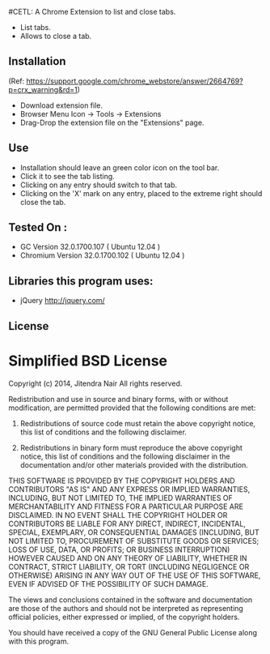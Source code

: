 #CETL:  A Chrome Extension to list and close tabs.
* List tabs.
* Allows to close a tab.

## Installation
(Ref: https://support.google.com/chrome_webstore/answer/2664769?p=crx_warning&rd=1)
- Download extension file.
- Browser Menu Icon -> Tools -> Extensions
- Drag-Drop the extension file on the "Extensions" page. 

## Use
* Installation should leave an green color icon on the tool bar.
* Click it to see the tab listing.
* Clicking on any entry should switch to that tab.
* Clicking on the 'X' mark on any entry, placed to the extreme right should close the tab. 

## Tested On :
* GC Version 32.0.1700.107 ( Ubuntu 12.04 )
* Chromium Version 32.0.1700.102 ( Ubuntu 12.04 )  

## Libraries this program  uses:
* jQuery http://jquery.com/

## License
Simplified BSD License 
=======================

Copyright (c) 2014, Jitendra Nair
All rights reserved.

Redistribution and use in source and binary forms, with or without modification, are permitted provided that the following conditions are met:

1. Redistributions of source code must retain the above copyright notice, this list of conditions and the following disclaimer.

2. Redistributions in binary form must reproduce the above copyright notice, this list of conditions and the following disclaimer in the documentation and/or other materials provided with the distribution.

THIS SOFTWARE IS PROVIDED BY THE COPYRIGHT HOLDERS AND CONTRIBUTORS "AS IS" AND ANY EXPRESS OR IMPLIED WARRANTIES, INCLUDING, BUT NOT LIMITED TO, THE IMPLIED WARRANTIES OF MERCHANTABILITY AND FITNESS FOR A PARTICULAR PURPOSE ARE DISCLAIMED. IN NO EVENT SHALL THE COPYRIGHT HOLDER OR CONTRIBUTORS BE LIABLE FOR ANY DIRECT, INDIRECT, INCIDENTAL, SPECIAL, EXEMPLARY, OR CONSEQUENTIAL DAMAGES (INCLUDING, BUT NOT LIMITED TO, PROCUREMENT OF SUBSTITUTE GOODS OR SERVICES; LOSS OF USE, DATA, OR PROFITS; OR BUSINESS INTERRUPTION) HOWEVER CAUSED AND ON ANY THEORY OF LIABILITY, WHETHER IN CONTRACT, STRICT LIABILITY, OR TORT (INCLUDING NEGLIGENCE OR OTHERWISE) ARISING IN ANY WAY OUT OF THE USE OF THIS SOFTWARE, EVEN IF ADVISED OF THE POSSIBILITY OF SUCH DAMAGE.

The views and conclusions contained in the software and documentation are those of the authors and should not be interpreted as representing official policies, either expressed or implied, of the copyright holders.

You should have received a copy of the GNU General Public License along with this program.


 

 
